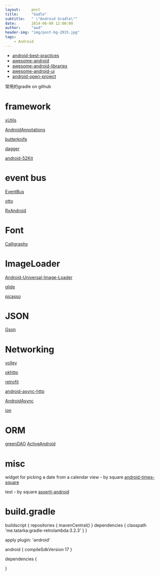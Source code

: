```yaml
---
layout:     post
title:      "Gadle"
subtitle:   " \"Android Gradle\""
date:       2014-06-09 12:00:00
author:     "awd"
header-img: "img/post-bg-2015.jpg"
tags:
    - Android
---
```


- [android-best-practices](https://github.com/futurice/android-best-practices)
- [awesome-android](https://github.com/snowdream/awesome-android)
- [awesome-android-libraries](https://github.com/wasabeef/awesome-android-libraries)
- [awesome-android-ui](https://github.com/wasabeef/awesome-android-ui)
- [android-open-project](https://github.com/Trinea/android-open-project)





常用的gradle on github

# framework

[xUtils](https://github.com/wyouflf/xUtils)

[AndroidAnnotations](/2014/06/09/gradle-androidannotations)

[butterknife](/2014/06/09/gradle-butterknife)

[dagger](/2014/06/09/gradle-dagger)

[android-52Kit](https://github.com/52inc/android-52Kit)


# event bus

[EventBus](/2014/06/09/gradle-eventbus)


[otto](/2014/06/09/gradle-otto)

[RxAndroid](/2014/06/09/gradle-rxandroid)





# Font

[Calligraphy](https://github.com/chrisjenx/Calligraphy)



# ImageLoader

[Android-Universal-Image-Loader](/2014/06/09/gradle-uimageloader)

[glide](/2014/06/09/gradle-glide)

[picasso](/2014/06/09/gradle-picasso)

# JSON

[Gson](/2014/06/09/gradle-gson)

# Networking

[volley](/2014/06/09/gradle-volley)

[okhttp](/2014/06/09/gradle-okhttp)

[retrofit](/2014/06/09/gradle-retrofit)

[android-async-http](https://github.com/loopj/android-async-http)

[AndroidAsync](https://github.com/koush/AndroidAsync)

[ion](https://github.com/koush/ion)

# ORM

[greenDAO](/2014/06/09/gradle-greendao)
[ActiveAndroid](https://github.com/pardom/ActiveAndroid)



# misc



widget for picking a date from a calendar view - by square
[android-times-square](https://github.com/square/android-times-square)


test - by square
[assertj-android](https://github.com/square/assertj-android)







# build.gradle
buildscript {
  repositories {
    mavenCentral()
  }
  dependencies {
    classpath 'me.tatarka:gradle-retrolambda:3.2.3'
  }
}

apply plugin: 'android'

android {
  compileSdkVersion 17
}

dependencies {
  
}